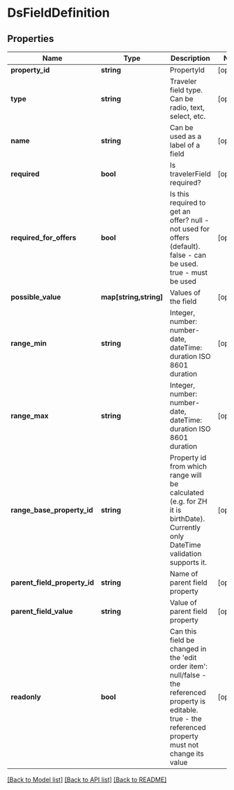 # DsFieldDefinition

## Properties
Name | Type | Description | Notes
------------ | ------------- | ------------- | -------------
**property_id** | **string** | PropertyId | [optional] 
**type** | **string** | Traveler field type. Can be radio, text, select, etc. | [optional] 
**name** | **string** | Can be used as a label of a field | [optional] 
**required** | **bool** | Is travelerField required? | [optional] 
**required_for_offers** | **bool** | Is this required to get an offer? null - not used for offers (default). false - can be used. true - must be used | [optional] 
**possible_value** | **map[string,string]** | Values of the field | [optional] 
**range_min** | **string** | Integer, number: number-date, dateTime: duration ISO 8601 duration | [optional] 
**range_max** | **string** | Integer, number: number-date, dateTime: duration ISO 8601 duration | [optional] 
**range_base_property_id** | **string** | Property id from which range will be calculated (e.g. for ZH it is birthDate). Currently only DateTime validation supports it. | [optional] 
**parent_field_property_id** | **string** | Name of parent field property | [optional] 
**parent_field_value** | **string** | Value of parent field property | [optional] 
**readonly** | **bool** | Can this field be changed in the &#x27;edit order item&#x27;: null/false - the referenced property is editable. true - the referenced property must not change its value | [optional] 

[[Back to Model list]](../../README.md#documentation-for-models) [[Back to API list]](../../README.md#documentation-for-api-endpoints) [[Back to README]](../../README.md)

